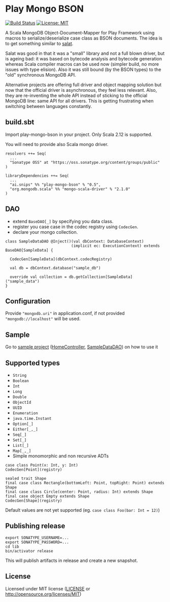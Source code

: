 Play Mongo BSON
===============

[![Build Status](https://travis-ci.org/snipsco/play-mongo-bson.svg?branch=master)](https://travis-ci.org/snipsco/play-mongo-bson)
[![License: MIT](https://img.shields.io/badge/license-MIT-blue.svg)](https://img.shields.io/badge/license-MIT-blue.svg)

A Scala MongoDB Object-Document-Mapper for Play Framework using macros to
serialize/deserialize case class as BSON documents. The idea is to get
something similar to [salat](https://github.com/salat/salat).

Salat was good in that it was a "small" library and not a full blown driver,
but is ageing bad: it was based on bytecode analysis and bytecode generation
whereas Scala compiler macros can be used now (simpler build, no more issues
with type elision). Also it was still bound (by the BSON types) to the "old"
synchronous MongoDB API.

Alternative projects are offering full driver and object mapping solution but
now that the official driver is asynchronous, they feel less relevant. Also,
they are re-inventing the whole API instead of sticking to the official MongoDB
line: same API for all drivers. This is getting frustrating when switching
between languages constantly.

build.sbt
---------

Import play-mongo-bson in your project. Only Scala 2.12 is supported.

You will need to provide also Scala mongo driver.

```
resolvers ++= Seq(
  ...
  "Sonatype OSS" at "https://oss.sonatype.org/content/groups/public"
)

libraryDependencies ++= Seq(
  ...
  "ai.snips" %% "play-mongo-bson" % "0.5",
  "org.mongodb.scala" %% "mongo-scala-driver" % "2.1.0"
)
```

DAO
---

 - extend `BaseDAO[_]` by specifying you data class.
 - register you case case in the codec registry using `CodecGen`.
 - declare your mongo collection.

```
class SampleDataDAO @Inject()(val dbContext: DatabaseContext)
                             (implicit ec: ExecutionContext) extends BaseDAO[SampleData] {

  CodecGen[SampleData](dbContext.codecRegistry)

  val db = dbContext.database("sample_db")

  override val collection = db.getCollection[SampleData]("sample_data")
}
```


Configuration
-------------

Provide `"mongodb.uri"` in application.conf, if not provided `"mongodb://localhost"` will be used.

Sample
------

Go to [sample project](sample) ([HomeController](sample/app/controllers/HomeController.scala), [SampleDataDAO](sample/app/models/SampleDataDAO.scala)) on how to use it

Supported types
---------------

 - `String`
 - `Boolean`
 - `Int`
 - `Long`
 - `Double`
 - `ObjectId`
 - `UUID`
 - `Enumeration`
 - `java.time.Instant`
 - `Option[_]`
 - `Either[_,_]`
 - `Seq[_]`
 - `Set[_]`
 - `List[_]`
 - `Map[_,_]`
 - Simple monomorphic and non recursive ADTs

```
case class Point(x: Int, y: Int)
CodecGen[Point](registry)

sealed trait Shape
final case class Rectangle(bottomLeft: Point, topRight: Point) extends Shape
final case class Circle(center: Point, radius: Int) extends Shape
final case object Empty extends Shape
CodecGen[Shape](registry)
```

Default values are not yet supported (eg. `case class Foo(bar: Int = 12)`)

Publishing release
------------------

```
export SONATYPE_USERNAME=...
export SONATYPE_PASSWORD=...
cd lib
bin/activator release
```

This will publish artifacts in release and create a new snapshot.

License
-------

Licensed under MIT license ([LICENSE](LICENSE) or http://opensource.org/licenses/MIT)
